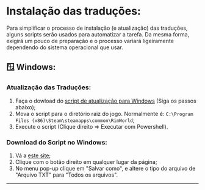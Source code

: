 # Instalação das traduções:
Para simplificar o processo de instalação (e atualização) das traduções, alguns scripts serão usados ​​para automatizar a tarefa.
Da mesma forma, exigirá um pouco de preparação e o processo variará ligeiramente dependendo do sistema operacional que usar.

## 🪟 Windows:
### Atualização das Traduções:
1. Faça o dowload do [script de atualização para Windows](_update.ps1) (Siga os passos abaixo);
2. Mova o script para o diretório raiz do jogo. Normalmente é: `C:\Program Files (x86)\Steam\steamapps\common\RimWorld`;
3. Execute o script (Clique direito => Executar com Powershell).

### Download do Script no Windows:
1. Vá a [este site](https://raw.githubusercontent.com/Ludeon/RimWorld-PortugueseBrazilian/master/.Instalação/_update.ps1);
2. Clique com o botão direito em qualquer lugar da página;
3. No menu pop-up clique em "Salvar como", e altere o tipo do arquivo de "Arquivo TXT" para "Todos os arquivos".

---
